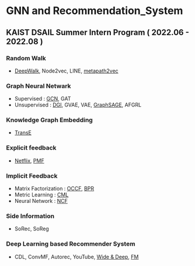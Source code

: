 # GNN and Recommendation_System

## KAIST DSAIL Summer Intern Program ( 2022.06 - 2022.08 )
### Random Walk 
* [DeepWalk](https://github.com/kyuhyeokGithub/GNN_RecSys/tree/main/DeepWalk), Node2vec, LINE, [metapath2vec](https://github.com/kyuhyeokGithub/GNN_RecSys/tree/main/metapath2vec)

### Graph Neural Netwark
* Supervised : [GCN](https://github.com/kyuhyeokGithub/GNN_RecSys/tree/main/GCN), GAT
* Unsupervised : [DGI](https://github.com/kyuhyeokGithub/GNN_RecSys/tree/main/DGI), GVAE, VAE, [GraphSAGE](https://github.com/kyuhyeokGithub/GNN_RecSys/tree/main/GraphSAGE), AFGRL

### Knowledge Graph Embedding
* [TransE](https://github.com/kyuhyeokGithub/GNN_RecSys/tree/main/TransE)

### Explicit feedback
* [Netflix](https://github.com/kyuhyeokGithub/GNN_RecSys/tree/main/Netflix), [PMF](https://github.com/kyuhyeokGithub/GNN_RecSys/tree/main/PMF)

### Implicit Feedback
* Matrix Factorization : [OCCF](https://github.com/kyuhyeokGithub/GNN_RecSys/tree/main/OCCF), [BPR](https://github.com/kyuhyeokGithub/GNN_RecSys/tree/main/BPR)
* Metric Learning : [CML](https://github.com/kyuhyeokGithub/GNN_RecSys/tree/main/CML)
* Neural Network : [NCF](https://github.com/kyuhyeokGithub/GNN_RecSys/tree/main/NCF)

### Side Information
* SoRec, SoReg

### Deep Learning based Recommender System
* CDL, ConvMF, Autorec, YouTube, [Wide & Deep](https://github.com/kyuhyeokGithub/GNN_RecSys/tree/main/Wide_Deep), [FM](https://github.com/kyuhyeokGithub/GNN_RecSys/tree/main/FM)
